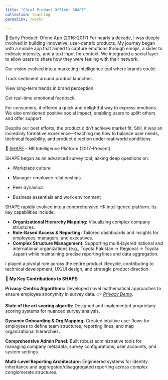 ```yaml
---
title: "Chief Product Officer SHAPE"
collection: teaching
permalink: /work/

---
```


🌟 Early Product: Ofono App (2016–2017)
For nearly a decade, I was deeply involved in building innovative, user-centric products. My journey began with a mobile app that aimed to capture emotions through emojis, a slider to indicate intensity, and a text input for context. We integrated a social layer to allow users to share how they were feeling with their network.

Our vision evolved into a marketing intelligence tool where brands could:

Track sentiment around product launches.

View long-term trends in brand perception.

Get real-time emotional feedback.

For consumers, it offered a quick and delightful way to express emotions. We also envisioned positive social impact, enabling users to uplift others and offer support.

Despite our best efforts, the product didn’t achieve market fit. Still, it was an incredibly formative experience—teaching me how to balance user needs, technical feasibility, and product direction under real-world conditions.

🔷 *[SHAPE](https://shapepowered.com/)* – HR Intelligence Platform (2017–Present)

SHAPE began as an advanced survey tool, asking deep questions on:

* Workplace culture

* Manager-employee relationships

* Peer dynamics

* Business essentials and work environment


SHAPE rapidly evolved into a comprehensive HR intelligence platform. Its key capabilities include:
*   **Organizational Hierarchy Mapping:** Visualizing complex company structures.
*   **Role-Based Access & Reporting:** Tailored dashboards and insights for employees, managers, and executives.
*   **Complex Structure Management:** Supporting multi-layered national and international organizations (e.g., Toyota Pakistan → Regional → Toyota Japan) while maintaining precise reporting lines and data aggregation.

I played a pivotal role across the entire product lifecycle, contributing to technical development, UX/UI design, and strategic product direction.

🧠 **My Key Contributions to SHAPE:**

**Privacy-Centric Algorithms:** Developed novel mathematical approaches to ensure employee anonymity in survey data.
👉 *[Privacy Demo](https://razahashmi.github.io/files/privacy_demo.html#intro)*. 

**State of the art scoring algorith:** Designed and implemented proprietary scoring systems for nuanced survey analysis.

**Dynamic Onboarding & Org Mapping:** Created intuitive user flows for employees to define team structures, reporting lines, and map organizational hierarchies.

**Comprehensive Admin Panel:** Built robust administrative tools for managing company metadata, survey configurations, user accounts, and system settings.

 **Multi-Level Reporting Architecture:** Engineered systems for identity inheritance and aggregated/disaggregated reporting across complex conglomerate structures.
